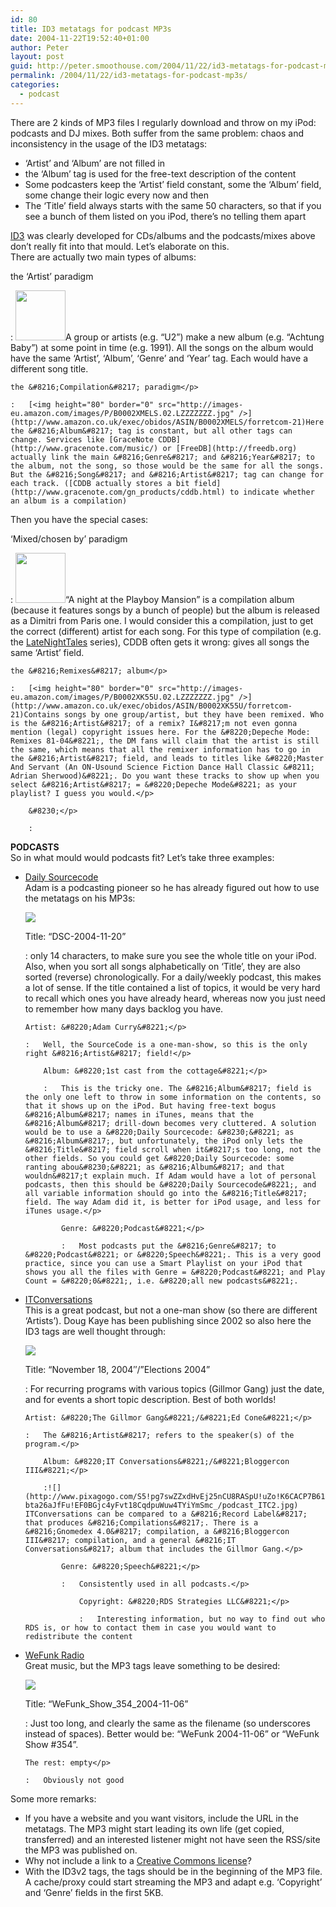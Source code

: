 ```yaml
---
id: 80
title: ID3 metatags for podcast MP3s
date: 2004-11-22T19:52:40+01:00
author: Peter
layout: post
guid: http://peter.smoothouse.com/2004/11/22/id3-metatags-for-podcast-mp3s/
permalink: /2004/11/22/id3-metatags-for-podcast-mp3s/
categories:
  - podcast
---
```

There are 2 kinds of MP3 files I regularly download and throw on my iPod: podcasts and DJ mixes. Both suffer from the same problem: chaos and inconsistency in the usage of the ID3 metatags:

  * &#8216;Artist&#8217; and &#8216;Album&#8217; are not filled in 
  * the &#8216;Album&#8217; tag is used for the free-text description of the content 
  * Some podcasters keep the &#8216;Artist&#8217; field constant, some the &#8216;Album&#8217; field, some change their logic every now and then 
  * The &#8216;Title&#8217; field always starts with the same 50 characters, so that if you see a bunch of them listed on you iPod, there&#8217;s no telling them apart

[ID3](http://www.id3.org/) was clearly developed for CDs/albums and the podcasts/mixes above don&#8217;t really fit into that mould. Let&#8217;s elaborate on this.  
There are actually two main types of albums:

the &#8216;Artist&#8217; paradigm</p> 
:   [<img height="80" border="0" src="http://images-eu.amazon.com/images/P/B000001DTM.02.LZZZZZZZ.jpg" />](http://www.amazon.co.uk/exec/obidos/ASIN/B000001DTM/forretcom-21)A group or artists (e.g. &#8220;U2&#8221;) make a new album (e.g. &#8220;Achtung Baby&#8221;) at some point in time (e.g. 1991). All the songs on the album would have the same &#8216;Artist&#8217;, &#8216;Album&#8217;, &#8216;Genre&#8217; and &#8216;Year&#8217; tag. Each would have a different song title.</p> 
    
    the &#8216;Compilation&#8217; paradigm</p> 
    
    :   [<img height="80" border="0" src="http://images-eu.amazon.com/images/P/B0002XMELS.02.LZZZZZZZ.jpg" />](http://www.amazon.co.uk/exec/obidos/ASIN/B0002XMELS/forretcom-21)Here the &#8216;Album&#8217; tag is constant, but all other tags can change. Services like [GraceNote CDDB](http://www.gracenote.com/music/) or [FreeDB](http://freedb.org) actually link the main &#8216;Genre&#8217; and &#8216;Year&#8217; to the album, not the song, so those would be the same for all the songs. But the &#8216;Song&#8217; and &#8216;Artist&#8217; tag can change for each track. ([CDDB actually stores a bit field](http://www.gracenote.com/gn_products/cddb.html) to indicate whether an album is a compilation) 

Then you have the special cases:

&#8216;Mixed/chosen by&#8217; paradigm</p> 
:   [<img height="80" border="0" src="http://images-eu.amazon.com/images/P/B00004S5Z6.02.LZZZZZZZ.jpg" />](http://www.amazon.co.uk/exec/obidos/ASIN/B00004S5Z6/forretcom-21)&#8220;A night at the Playboy Mansion&#8221; is a compilation album (because it features songs by a bunch of people) but the album is released as a Dimitri from Paris one. I would consider this a compilation, just to get the correct (different) artist for each song. For this type of compilation (e.g. the [LateNightTales](http://www.whoamusic.co.uk) series), CDDB often gets it wrong: gives all songs the same &#8216;Artist&#8217; field.</p> 
    
    the &#8216;Remixes&#8217; album</p> 
    
    :   [<img height="80" border="0" src="http://images-eu.amazon.com/images/P/B0002XK55U.02.LZZZZZZZ.jpg" />](http://www.amazon.co.uk/exec/obidos/ASIN/B0002XK55U/forretcom-21)Contains songs by one group/artist, but they have been remixed. Who is the &#8216;Artist&#8217; of a remix? I&#8217;m not even gonna mention (legal) copyright issues here. For the &#8220;Depeche Mode: Remixes 81-04&#8221;, the DM fans will claim that the artist is still the same, which means that all the remixer information has to go in the &#8216;Artist&#8217; field, and leads to titles like &#8220;Master And Servant (An ON-Usound Science Fiction Dance Hall Classic &#8211; Adrian Sherwood)&#8221;. Do you want these tracks to show up when you select &#8216;Artist&#8217; = &#8220;Depeche Mode&#8221; as your playlist? I guess you would.</p> 
        
        &#8230;</p> 
        
        :   

**PODCASTS**  
So in what mould would podcasts fit? Let&#8217;s take three examples:

  * [Daily Sourcecode](http://radio.weblogs.com/0001014/categories/dailySourceCode/)  
    Adam is a podcasting pioneer so he has already figured out how to use the metatags on his MP3s:</p> 
![](http://www.pixagogo.com/S5O9iF!ik9WX4XwUTcVLXMUkfPfBSMQbXx7jMNBQ!SiHJNBy3Ay9zVRvtObJih8L!v9xA2CfUV20Myf8Kwe7yYcNueQTErEUc0POGxH1pe-xA_/podcast_DSC.jpg) </p> 
    
    Title: &#8220;DSC-2004-11-20&#8221;</p> 
    
    :   only 14 characters, to make sure you see the whole title on your iPod. Also, when you sort all songs alphabetically on &#8216;Title&#8217;, they are also sorted (reverse) chronologically. For a daily/weekly podcast, this makes a lot of sense. If the title contained a list of topics, it would be very hard to recall which ones you have already heard, whereas now you just need to remember how many days backlog you have.</p> 
        
        Artist: &#8220;Adam Curry&#8221;</p> 
        
        :   Well, the SourceCode is a one-man-show, so this is the only right &#8216;Artist&#8217; field!</p> 
            
            Album: &#8220;1st cast from the cottage&#8221;</p> 
            
            :   This is the tricky one. The &#8216;Album&#8217; field is the only one left to throw in some information on the contents, so that it shows up on the iPod. But having free-text bogus &#8216;Album&#8217; names in iTunes, means that the &#8216;Album&#8217; drill-down becomes very cluttered. A solution would be to use a &#8220;Daily Sourcecode: &#8230;&#8221; as &#8216;Album&#8217;, but unfortunately, the iPod only lets the &#8216;Title&#8217; field scroll when it&#8217;s too long, not the other fields. So you could get &#8220;Daily Sourcecode: some ranting abou&#8230;&#8221; as &#8216;Album&#8217; and that wouldn&#8217;t explain much. If Adam would have a lot of personal podcasts, then this should be &#8220;Daily Sourcecode&#8221;, and all variable information should go into the &#8216;Title&#8217; field. The way Adam did it, is better for iPod usage, and less for iTunes usage.</p> 
                
                Genre: &#8220;Podcast&#8221;</p> 
                
                :   Most podcasts put the &#8216;Genre&#8217; to &#8220;Podcast&#8221; or &#8220;Speech&#8221;. This is a very good practice, since you can use a Smart Playlist on your iPod that shows you all the files with Genre = &#8220;Podcast&#8221; and Play Count = &#8220;0&#8221;, i.e. &#8220;all new podcasts&#8221;. 

  * [ITConversations](http://www.itconversations.com/)  
    This is a great podcast, but not a one-man show (so there are different &#8216;Artists&#8217;). Doug Kaye has been publishing since 2002 so also here the ID3 tags are well thought through:</p> 
![](http://www.pixagogo.com/S5O9iF!ik9WX6y6Ary1nsTZ3pASOKNtj!MhhHzcCQ-nLwqM4qc!b!ld1TgOKdTfMNZx!fu-YK!FRRwJftWdMEdTTTRSYt86YKsL0pTfsZbuH8_/podcast_ITC.jpg) </p> 
    
    Title: &#8220;November 18, 2004&#8243;/&#8221;Elections 2004&#8221;</p> 
    
    :   For recurring programs with various topics (Gillmor Gang) just the date, and for events a short topic description. Best of both worlds!</p> 
        
        Artist: &#8220;The Gillmor Gang&#8221;/&#8221;Ed Cone&#8221;</p> 
        
        :   The &#8216;Artist&#8217; refers to the speaker(s) of the program.</p> 
            
            Album: &#8220;IT Conversations&#8221;/&#8221;Bloggercon III&#8221;</p> 
            
            :![](http://www.pixagogo.com/S5!pg7swZZxdHvEj25nCU8RASpU!uZo!K6CACP7B61d6!B8h2S6voIRRBA4rGQWTjf-bta26aJfFu!EF0BGjc4yFvt18CqdpuWuw4TYiYmSmc_/podcast_ITC2.jpg) ITConversations can be compared to a &#8216;Record Label&#8217; that produces &#8216;Compilations&#8217;. There is a &#8216;Gnomedex 4.0&#8217; compilation, a &#8216;Bloggercon III&#8217; compilation, and a general &#8216;IT Conversations&#8217; album that includes the Gillmor Gang.</p> 
                
                Genre: &#8220;Speech&#8221;</p> 
                
                :   Consistently used in all podcasts.</p> 
                    
                    Copyright: &#8220;RDS Strategies LLC&#8221;</p> 
                    
                    :   Interesting information, but no way to find out who RDS is, or how to contact them in case you would want to redistribute the content 

  * [WeFunk Radio](http://www.wefunkradio.com/)  
    Great music, but the MP3 tags leave something to be desired:</p> 
![](http://www.pixagogo.com/S5D5nbjPgLxIaSIjrbVW58PCkszrc6TOVNtSyxme1TfQSHC62Es!qt7QvJyt9yvJLGScXFTBQbInBcDLku7RnyIV0Bn3DcTylF1cnsSGCz6xQ_/podcast_WEFUNK.jpg) </p> 
    
    Title: &#8220;WeFunk\_Show\_354_2004-11-06&#8221;</p> 
    
    :   Just too long, and clearly the same as the filename (so underscores instead of spaces). Better would be: &#8220;WeFunk 2004-11-06&#8221; or &#8220;WeFunk Show #354&#8221;.</p> 
        
        The rest: empty</p> 
        
        :   Obviously not good 

Some more remarks:

  * If you have a website and you want visitors, include the URL in the metatags. The MP3 might start leading its own life (get copied, transferred) and an interested listener might not have seen the RSS/site the MP3 was published on. 
  * Why not include a link to a [Creative Commons license](http://creativecommons.org/technology/embedding)? 
  * With the ID3v2 tags, the tags should be in the beginning of the MP3 file. A cache/proxy could start streaming the MP3 and adapt e.g. &#8216;Copyright&#8217; and &#8216;Genre&#8217; fields in the first 5KB.